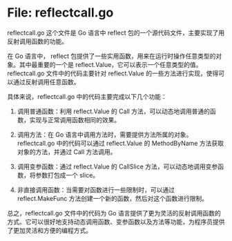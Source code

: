 # File: reflectcall.go

reflectcall.go 这个文件是 Go 语言中 reflect 包的一个源代码文件，主要实现了用反射调用函数的功能。

在 Go 语言中， reflect 包提供了一些实用函数，用来在运行时操作任意类型的对象。其中最重要的一个是 reflect.Value，它可以表示一个任意类型的值。reflectcall.go 文件中的代码主要针对 reflect.Value 的一些方法进行实现，使得可以通过反射调用任意函数。

具体来说，reflectcall.go 中的代码主要完成以下几个功能：

1. 调用普通函数：利用 reflect.Value 的 Call 方法，可以动态地调用普通的函数，实现与正常调用函数相同的效果。

2. 调用方法：在 Go 语言中调用方法时，需要提供方法所属的对象。reflectcall.go 中的代码可以通过 reflect.Value 的 MethodByName 方法获取对象的方法，并通过 Call 方法调用。

3. 调用变参函数：通过 reflect.Value 的 CallSlice 方法，可以动态地调用变参函数，将参数打包成一个 slice。

4. 非直接调用函数：当需要对函数进行一些限制时，可以通过 reflect.MakeFunc 方法创建一个新的函数，然后对这个函数进行限制。

总之，reflectcall.go 文件中的代码为 Go 语言提供了更为灵活的反射调用函数的方式。它可以很好地支持动态调用函数、变参函数以及方法等功能，为程序员提供了更加灵活和方便的编程方式。

